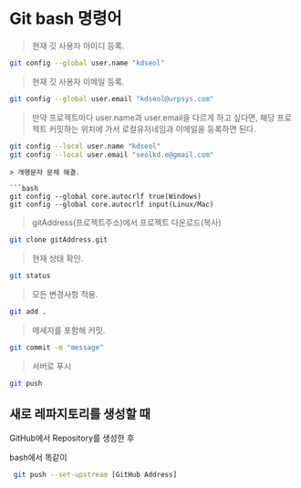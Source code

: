 # Git bash 명령어

> 현재 깃 사용자 아이디 등록.

```bash
git config --global user.name "kdseol"
```
> 현재 깃 사용자 이메일 등록.

```bash
git config --global user.email "kdseol@urpsys.com"
```

> 만약 프로젝트마다 user.name과 user.email을 다르게 하고 싶다면,
해당 프로젝트 커밋하는 위치에 가서 로컬유저네임과 이메일을 등록하면 된다.

```bash
git config --local user.name "kdseol"
git config --local user.email "seolkd.e@gmail.com"
```


```
> 개행문자 문제 해결.

```bash
git config --global core.autocrlf true(Windows)
git config --global core.autocrlf input(Linux/Mac)
```
> gitAddress(프로젝트주소)에서 프로젝트 다운로드(복사)

```bash
git clone gitAddress.git
```
> 현재 상태 확인.

```bash
git status 
```
> 모든 변경사항 적용.

```bash
git add . 
```
> 메세지를 포함해 커밋.

```bash
git commit -m "message"
```
> 서버로 푸시

```bash
git push
```


## 새로 레파지토리를 생성할 때

GitHub에서 Repository를 생성한 후

bash에서 똑같이

```bash
 git push --set-upstream [GitHub Address]

```